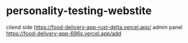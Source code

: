 ﻿# personality-testing-webstite
cliend side https://food-delivery-app-rust-delta.vercel.app/
admin panel https://food-delivery-app-696s.vercel.app/add
